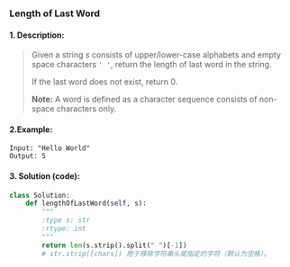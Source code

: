 ### Length of Last Word

#### 1. Description:

> Given a string *s* consists of upper/lower-case alphabets and empty space characters `' '`, return the length of last word in the string.
>
> If the last word does not exist, return 0.
>
> **Note:** A word is defined as a character sequence consists of non-space characters only.

#### 2.Example:

```
Input: "Hello World"
Output: 5
```

#### 3. Solution (code):
```python
class Solution:
    def lengthOfLastWord(self, s):
        """
        :type s: str
        :rtype: int
        """
        return len(s.strip().split(" ")[-1])
        # str.strip([chars]) 用于移除字符串头尾指定的字符（默认为空格）。
```